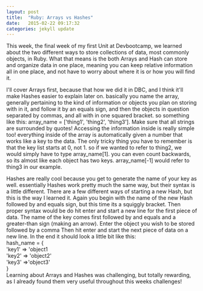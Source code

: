 ```yaml
---
layout: post
title:  "Ruby: Arrays vs Hashes"
date:   2015-02-22 09:17:32
categories: jekyll update
---
```



This week, the final week of my first Unit at Devbootcamp, we learned about the two different ways to store collections of data, most commonly objects, in Ruby. What that means is the both Arrays and Hash can store and organize data in one place, meaning you can keep relative information all in one place, and not have to worry about where it is or how you will find it.
 


I'll cover Arrays first, because that how we did it in DBC, and I think it'll make Hashes easier to explain later on. basically you name the array, generally pertaining to the kind of information or objects you plan on storing with in it, and follow it by an equals sign, and then the objects in question separated by commas, and all with in one squared bracket. so something like this: array_name = ['thing1', 'thing2', 'thing3']. Make sure that all strings are surrounded by quotes! Accessing the information inside is really simple too! everything inside of the array is automatically given a number that works like a key to the data. The only tricky thing you have to remember is that the key list starts at 0, not 1. so if we wanted to refer to thing2, we would simply have to type array_name[1]. you can even count backwards, so its almost like each object has two keys. array_name[-1] would refer to thing3 in our example.




Hashes are really cool because you get to generate the name of your key as well. essentially Hashes work pretty much the same way, but their syntax is a little different. There are a few different ways of starting a new Hash, but this is the way I learned it. Again you begin with the name of the new Hash followed by and equals sign, but this time its a squiggly bracket. Then proper syntax would be do hit enter and start a new line for the first piece of data. The name of the key comes first followed by and equals and a greater-than sign (making an arrow). Enter the object you wish to be stored followed by a comma Then hit enter and start the next piece of data on a new line. In the end it should look a little bit like this:<br>
hash_name = {<br>'key1' => 'object1<br>'key2' => 'object2'<br> 'key3' =>'object3'<br>}<br>
Learning about Arrays and Hashes was challenging, but totally rewarding, as I already found them very useful throughout this weeks challenges!
